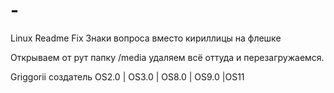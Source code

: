 # -
Linux Readme Fix
Знаки вопроса вместо кириллицы на флешке

Открываем от рут папку /media удаляем всё оттуда и перезагружаемся.

Griggorii создатель OS2.0 | OS3.0 | OS8.0 | OS9.0 |OS11 
